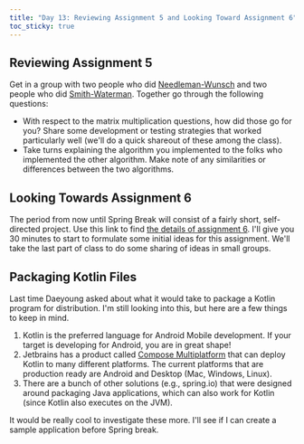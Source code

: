 ```yaml
---
title: "Day 13: Reviewing Assignment 5 and Looking Toward Assignment 6"
toc_sticky: true
---
```


## Reviewing Assignment 5

Get in a group with two people who did [Needleman-Wunsch](https://en.wikipedia.org/wiki/Needleman%E2%80%93Wunsch_algorithm) and two people who did [Smith-Waterman](https://en.wikipedia.org/wiki/Smith%E2%80%93Waterman_algorithm).  Together go through the following questions:

* With respect to the matrix multiplication questions, how did those go for you?  Share some development or testing strategies that worked particularly well (we'll do a quick shareout of these among the class).
* Take turns explaining the algorithm you implemented to the folks who implemented the other algorithm.  Make note of any similarities or differences between the two algorithms.

## Looking Towards Assignment 6

The period from now until Spring Break will consist of a fairly short, self-directed project.  Use this link to find [the details of assignment 6](../assignments/assignment_06.md).  I'll give you 30 minutes to start to formulate some initial ideas for this assignment.  We'll take the last part of class to do some sharing of ideas in small groups.

## Packaging Kotlin Files

Last time Daeyoung asked about what it would take to package a Kotlin program for distribution.  I'm still looking into this, but here are a few things to keep in mind.

1. Kotlin is the preferred language for Android Mobile development.  If your target is developing for Android, you are in great shape!
2. Jetbrains has a product called [Compose Multiplatform](https://www.jetbrains.com/lp/compose-multiplatform/) that can deploy Kotlin to many different platforms.  The current platforms that are production ready are Android and Desktop (Mac, Windows, Linux).
3.  There are a bunch of other solutions (e.g., spring.io) that were designed around packaging Java applications, which can also work for Kotlin (since Kotlin also executes on the JVM).

It would be really cool to investigate these more.  I'll see if I can create a sample application before Spring break.